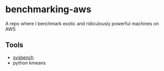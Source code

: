# benchmarking-aws
A repo where I benchmark exotic and ridiculously powerful machines on AWS

## Tools

* [sysbench](https://github.com/akopytov/sysbench)
* python kmeans
